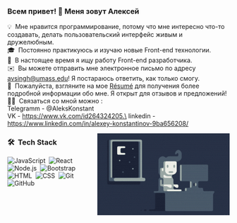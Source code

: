 ### Всем привет! 👋 Меня зовут Алексей

💡 &nbsp;Мне нравится программирование, потому что мне интересно что-то создавать, делать пользовательский интерфейс живым и дружелюбным.\
🎓 &nbsp;Постоянно практикуюсь и изучаю новые Front-end технологии.\
🌱 &nbsp;В настоящее время я ищу работу Front-end разработчика.\
✉️ &nbsp;Вы можете отправить мне электронное письмо по адресу  avsingh@umass.edu! Я постараюсь ответить, как только смогу.\
📄 &nbsp;Пожалуйста, взгляните на мое [Résumé](https://www.adityavsingh.com/resume.html) для получения более подробной информации обо мне. Я открыт для отзывов и предложений!\
🤝🏻 &nbsp;Связаться со мной можно :\
Telegramm - @AleksKonstant\
VK - https://www.vk.com/id264324205.\
linkedin - https://www.linkedin.com/in/alexey-konstantinov-9ba656208/

<img alt="Night Coding" src="https://raw.githubusercontent.com/AVS1508/AVS1508/master/assets/Night-Coding.gif" align="right"/>

### 🛠 &nbsp;Tech Stack

![JavaScript](https://img.shields.io/badge/-JavaScript-05122A?style=flat&logo=javascript)&nbsp;
![React](https://img.shields.io/badge/-React-05122A?style=flat&logo=react)&nbsp;
![Node.js](https://img.shields.io/badge/-Node.js-05122A?style=flat&logo=node.js)&nbsp;
![Bootstrap](https://img.shields.io/badge/-Bootstrap-05122A?style=flat&logo=bootstrap&logoColor=563D7C)\
![HTML](https://img.shields.io/badge/-HTML-05122A?style=flat&logo=HTML5)&nbsp;
![CSS](https://img.shields.io/badge/-CSS-05122A?style=flat&logo=CSS3&logoColor=1572B6)&nbsp;
![Git](https://img.shields.io/badge/-Git-05122A?style=flat&logo=git)&nbsp;
![GitHub](https://img.shields.io/badge/-GitHub-05122A?style=flat&logo=github)&nbsp;


